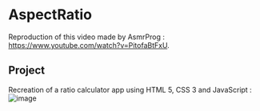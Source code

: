 # AspectRatio
Reproduction of this video made by AsmrProg : https://www.youtube.com/watch?v=PitofaBtFxU.

## Project
Recreation of a ratio calculator app using HTML 5, CSS 3 and JavaScript :  
![image](https://user-images.githubusercontent.com/114923734/220127273-6b883204-656a-49ef-ae3a-c1866a25c330.png)

